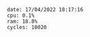 

                date: 17/04/2022 18:17:16
                cpu: 0.1%
                ram: 18.8%
                cycles: 10020

                         